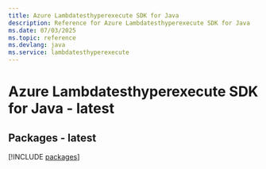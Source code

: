 ```yaml
---
title: Azure Lambdatesthyperexecute SDK for Java
description: Reference for Azure Lambdatesthyperexecute SDK for Java
ms.date: 07/03/2025
ms.topic: reference
ms.devlang: java
ms.service: lambdatesthyperexecute
---
```

# Azure Lambdatesthyperexecute SDK for Java - latest
## Packages - latest
[!INCLUDE [packages](lambdatesthyperexecute-index.md)]